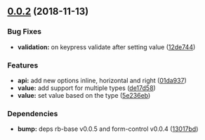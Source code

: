 ## [0.0.2](https://github.com/rapid-build-ui/rb-checkbox/compare/v0.0.1...v0.0.2) (2018-11-13)


### Bug Fixes

* **validation:** on keypress validate after setting value ([12de744](https://github.com/rapid-build-ui/rb-checkbox/commit/12de744))


### Features

* **api:** add new options inline, horizontal and right ([01da937](https://github.com/rapid-build-ui/rb-checkbox/commit/01da937))
* **value:** add support for multiple types ([de17d58](https://github.com/rapid-build-ui/rb-checkbox/commit/de17d58))
* **value:** set value based on the type ([5e236eb](https://github.com/rapid-build-ui/rb-checkbox/commit/5e236eb))


### Dependencies

* **bump:** deps rb-base v0.0.5 and form-control v0.0.4 ([13017bd](https://github.com/rapid-build-ui/rb-checkbox/commit/13017bd))



